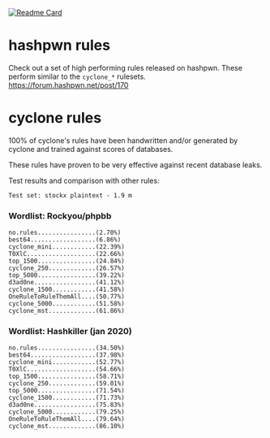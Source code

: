 [![Readme Card](https://github-readme-stats.vercel.app/api/pin/?username=cyclone-github&repo=rules&theme=gruvbox)](https://github.com/cyclone-github/rules/)

# hashpwn rules
Check out a set of high performing rules released on hashpwn. These perform similar to the `cyclone_*` rulesets.
https://forum.hashpwn.net/post/170

# cyclone rules

100% of cyclone's rules have been handwritten and/or generated by cyclone and trained against scores of databases.

These rules have proven to be very effective against recent database leaks.

Test results and comparison with other rules:

`Test set: stockx plaintext - 1.9 m`

### Wordlist: Rockyou/phpbb
```
no.rules................(2.70%)
best64..................(6.86%)
cyclone_mini............(22.39%)
T0XlC...................(22.66%)
top_1500................(24.84%)
cyclone_250.............(26.57%)
top_5000................(39.22%)
d3ad0ne.................(41.12%)
cyclone_1500............(41.58%)
OneRuleToRuleThemAll....(50.77%)
cyclone_5000............(51.58%)
cyclone_mst.............(61.86%)
```
### Wordlist: Hashkiller (jan 2020)
```
no.rules................(34.50%)
best64..................(37.98%)
cyclone_mini............(52.77%)
T0XlC...................(54.66%)
top_1500................(58.71%)
cyclone_250.............(59.01%)
top_5000................(71.54%)
cyclone_1500............(71.73%)
d3ad0ne.................(75.83%)
cyclone_5000............(79.25%)
OneRuleToRuleThemAll....(79.64%)
cyclone_mst.............(86.10%)
```
